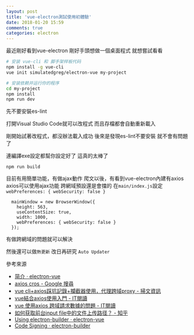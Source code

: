 ```yaml
---
layout: post
title: 'vue-electron測試使用初體驗'
date: 2018-01-20 15:59
comments: true
categories: electron
---
```

最近剛好看到vue-electron
剛好手頭想做一個桌面程式
就想嘗試看看

```sh
# 安装 vue-cli 和 脚手架样板代码
npm install -g vue-cli
vue init simulatedgreg/electron-vue my-project

# 安装依赖并运行你的程序
cd my-project
npm install
npm run dev
```
先不要安裝es-lint

打開Visual Studio Code就可以改程式
而且存檔都會自動重新載入

剛開始試著改程式，都沒辦法載入成功
後來是發現es-lint不要安裝
就不會有問題了

連編譯exe設定都幫你設定好了
這真的太棒了
```
npm run build
```

目前有用簡單功能，有做ajax動作
爬文以後，有看到vue-electron內建有axios
axios可以使用ajax功能
跨網域預設還是會擋的
在`main/index.js`設定`webPreferences: { webSecurity: false }`
```
  mainWindow = new BrowserWindow({
    height: 563,
    useContentSize: true,
    width: 1000,
    webPreferences: { webSecurity: false }
  });
  ```
有做跨網域的問題就可以解決

然後還可以做`熱更新`
改日再研究
`Auto Updater`

參考來源
* [简介 · electron-vue](https://simulatedgreg.gitbooks.io/electron-vue/content/cn/)
* [axios cros - Google 搜尋](https://www.google.com.tw/search?q=axios+cros&client=firefox-b-ab&dcr=0&lr=lang_zh-TW&sa=X&ved=0ahUKEwir3NOl-ObYAhVIn5QKHUyYAmAQuAEIIw&biw=1920&bih=931)
* [vue cli+axios踩坑記錄+攔截器使用，代理跨域proxy - 掃文資訊](https://tw.saowen.com/a/a2588e492571db42c9082c9a37ad5cf9b6b951627d58e00ded64ca18885c043a)
* [vue結合axios使用入門 - IT閱讀](http://www.itread01.com/content/1499661488.html)
* [vue 使用axios 跨域請求數據的問題 - IT閱讀](http://www.itread01.com/content/1508324169.html)
* [如何获取前台input file中的文件上传路径？ - 知乎](https://www.zhihu.com/question/35243347)
* [Using electron-builder · electron-vue](https://simulatedgreg.gitbooks.io/electron-vue/content/en/using-electron-builder.html#auto-updating)
* [Code Signing · electron-builder](https://www.electron.build/code-signing)